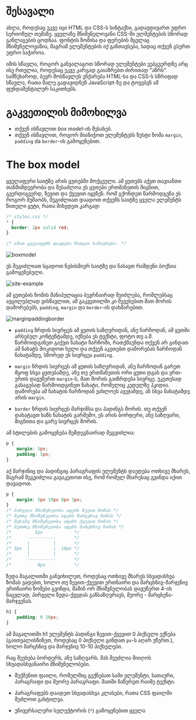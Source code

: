 # შესავალი

ახლა, როდესაც უკვე იცი  HTML და CSS-ს სინტაქსი, გადავდივართ უფრო სერიოზულ თემაზე. ყველაზე მნიშვნელოვანი CSS-ში ელმენტების სწორად განლაგების ცოდნაა. ფონტის ზომისა და ფერების შცვლაც მნიშვნელოვანია, მაგრამ ელემენტების იქ განთავსება, სადაც თქვენ გსურთ უფრო საჭიროა.

იმის სწავლა, როგორ განვალაგოთ სწორად ელემენტები ვებგვერდზე არც ისე რთულია, როდესაც უკვე კარგად გაიაზრებთ ძირითად "აზრს". სამწუხაროდ, ბევრ მოსწავლეს ეჩქარება HTML-სა და CSS-ს სწრაფად სწავლა, რათა მალე გადავიდნენ JavaScript-ზე და ტოვებენ ამ ფუნდამენტალურ საკითხებს. 

# გაკვეთილის მიმოხილვა

- თქვენ ისწავლით *box model*-ის შესახებ.
- თქვენ ისწავლით, როგორ მიანიჭოთ ელემენტებს ზუსტი ზომა `margin`, `padding` da `border`-ის გამოყენებით.


# The box model

ყველაფერი საიტზე არის ყუთებში მოქცეული. ამ ყუთებს აქვთ თავიანთი თანმიმდევრობა და შესაძლოა ეს ყუთები ერთმანეთის შიგნით, გვერდიგვერდ, ზევით და ქვევით იყვნენ. რომ გქონდეთ წარმოდგენა ეს როგორ მუშაობს, შეგიძლიათ დაადოთ თქვენს საიტზე ყველა ელემენტს წითელი ყუტი, რათა მიხვდეთ კარგად:

```css
/* styles.css */
* {
  border: 2px solid red;
}

/* ამით ყველაფერს დაედება წითელი საზღვრები. */
```

![boxmodel](xazy.ge)

ეს შეგიძლიათ სცადოთ ნებისმიერ საიტზე და ნახავთ რამდენი ბოქსია გამოყენებული.

![site-example](xazy.ge)

ამ ყუთების ზომის მანიპულაცია ბევრნაირად შეიძლება, რომლებსაც აუცილებლად ვისწავლით, ამ გაკვეთილში კი შევეხებით მათ შორის დაშორებებს, `padding`, `margin` და `border`-ის დახმარებით.

![marginpaddingborder](xazy.ge)

- `padding` ზრდის სივრცეს ამ ყუთის საზღვრიდან, ანუ ჩარჩოდან, ამ ყუთში არსებულ კონტენტამდე, იქნება ეს ტექსტი, ფოტო თუ ა.შ. წარმოიდგინეთ გაქვთ ნახატი ჩარჩოში, რათქმაუნდა თქვენ არ გინდათ ამ ნახატს მოკიდოთ ხელი და თქვენ აკეთებთ დაშორებას ჩარჩოდან ნახატამდე, სწორედ ეს სივრცეა `padding`.

- `margin` ზრდის სივრცეს ამ ყუთის საზღვრიდან, ანუ ჩარჩოდან გარეთ მყოფ სხვა ყუთებამდე, ანუ თუ ერთმანეთის ორი ყუთი დგას და ერთ-ერთს დავუწერთ `margin`-ს, მათ შორის გაიზრდება სივრცე. უკეთესად გასაგებად წარმოიდგინეთ ნახატი, რომელიც კედელზე ჰკიდია. დაშორება ამ ნახატის ჩარჩოდან უახლოეს ავეჯამდე, ან სხვა ნახატამდე არის `margin`.

- `border` ზრდის სივრცეს მარჯინსა და პადინგს შორის. თუ თქვენ დახატავთ ხაზს ნახატის გარშემო, ეს არის ბორდერი, ანუ საზღვარი, შიგნითა და გარე სივრცეს შორის.


ამ სტილების გამოყენება შემდეგნაირად შეგვიძლია:

```css
p {
    margin: 5px;
    padding: 5px;
}
```

აქ მარჯინიც და პადინგიც პარაგრაფის ელემენტს დაედება ოთხივე მხარეს, მაგრამ შეგვიძლია გავაკეთოთ ისე, რომ რომელ მხარესაც გვინდა იქით დავადოთ.


```css
p {
    margin: 5px 10px 8px 3px;
}
/* პირველი მნიშვნელობა ადებს ზევით ზომას */
/* მეორე მნიშვნელობა ადებს მარჯვნივ ზომას */
/* მესამე მნიშვნელობა ადებს ქვევით ზომას */
/* მეოთხე მნიშვნელობა ადებს მარცხნივ ზომას */
/*         5px            */
/*      -----------       */
/*      |         |       */
/* 3px  |         |  10px */
/*      |         |       */
/*      -----------       */
/*          8px           */
```

ზედა მაგალითში განვიხილეთ, როდესაც ოთხივე მხარეს სხვადასხვა ზომას ვადებთ, ხოლო თუ ზევით-ქვევით ერთნაირი და მარცხნივ-მარჯვნივ ერთნაირი ზომები გვინდა, მაშინ ორ მნიშვნელობას დავუწერთ 4-ის ნაცვლად, პირველი ზედა-ქვედას განსაზღვრავს, მეორე - მარცხენა-მარჯვენას.

```css
h1 {
    padding: 0 10px;
}
```

ამ მაგალითში h1 ელემენტს პადინგი ზევით-ქვევით 0 პიქსელი ექნება (გაითვალისწინეთ, როდესაც 0 პიქსელი გინდათ `px`-ს აღარ უწერთ.), ხოლო მარცხნივ და მარჯვნივ 10-10 პიქსელები.

რაც შეეხება ბორდერს, ანუ საზღვარს. მას შეუძლია მიიღოს სხვადასხვანაირი მნიშვნელობები.

<div className='homework'>

- შექმენით ფაილი, რომელშიც გექნებათ სამი ელემენტი, სათაური, პარაგრაფი და მეორე პარაგრაფი. მათში ჩაწერეთ რაიმე ტექსტი.

- პარაგრაფებს დაადეთ სხვადასხვა კლასები, რათა CSS ფაილში შეძლოთ გასტილვა.

- უნივერსალური სელექტორის (`*`) გამოყენებით ყველა

</div>